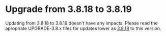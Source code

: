 # Upgrade from 3.8.18 to 3.8.19

Updating from 3.8.18 to 3.8.19 doesn't have any impacts. Please read the apropriate UPGRADE-3.8.x files for updates lower as [3.8.18](UPGRADE-3.8.18.md) to this version.
